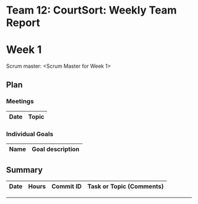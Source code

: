 # Team 12: CourtSort: Weekly Team Report

# Week 1 
Scrum master: <Scrum Master for Week 1>
## Plan 

### Meetings
| Date | Topic |
| --- | --- |

### Individual Goals
| Name | Goal description |
| --- | --- |

## Summary 

| Date   | Hours | Commit ID | Task or Topic (Comments) |
| --- | --- | --- | --- | 

_______________________________________________
